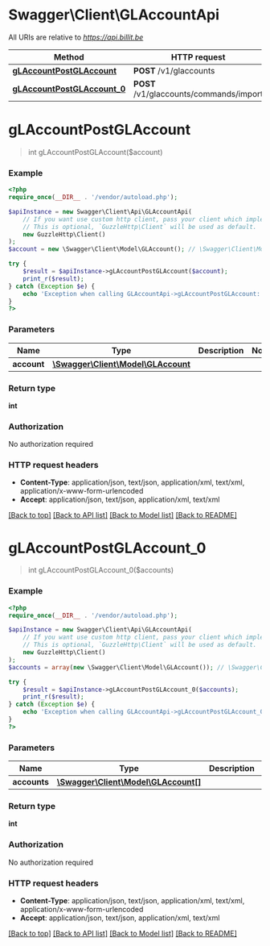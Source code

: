 # Swagger\Client\GLAccountApi

All URIs are relative to *https://api.billit.be*

Method | HTTP request | Description
------------- | ------------- | -------------
[**gLAccountPostGLAccount**](GLAccountApi.md#gLAccountPostGLAccount) | **POST** /v1/glaccounts | 
[**gLAccountPostGLAccount_0**](GLAccountApi.md#gLAccountPostGLAccount_0) | **POST** /v1/glaccounts/commands/import | 


# **gLAccountPostGLAccount**
> int gLAccountPostGLAccount($account)



### Example
```php
<?php
require_once(__DIR__ . '/vendor/autoload.php');

$apiInstance = new Swagger\Client\Api\GLAccountApi(
    // If you want use custom http client, pass your client which implements `GuzzleHttp\ClientInterface`.
    // This is optional, `GuzzleHttp\Client` will be used as default.
    new GuzzleHttp\Client()
);
$account = new \Swagger\Client\Model\GLAccount(); // \Swagger\Client\Model\GLAccount | 

try {
    $result = $apiInstance->gLAccountPostGLAccount($account);
    print_r($result);
} catch (Exception $e) {
    echo 'Exception when calling GLAccountApi->gLAccountPostGLAccount: ', $e->getMessage(), PHP_EOL;
}
?>
```

### Parameters

Name | Type | Description  | Notes
------------- | ------------- | ------------- | -------------
 **account** | [**\Swagger\Client\Model\GLAccount**](../Model/GLAccount.md)|  |

### Return type

**int**

### Authorization

No authorization required

### HTTP request headers

 - **Content-Type**: application/json, text/json, application/xml, text/xml, application/x-www-form-urlencoded
 - **Accept**: application/json, text/json, application/xml, text/xml

[[Back to top]](#) [[Back to API list]](../../README.md#documentation-for-api-endpoints) [[Back to Model list]](../../README.md#documentation-for-models) [[Back to README]](../../README.md)

# **gLAccountPostGLAccount_0**
> int gLAccountPostGLAccount_0($accounts)



### Example
```php
<?php
require_once(__DIR__ . '/vendor/autoload.php');

$apiInstance = new Swagger\Client\Api\GLAccountApi(
    // If you want use custom http client, pass your client which implements `GuzzleHttp\ClientInterface`.
    // This is optional, `GuzzleHttp\Client` will be used as default.
    new GuzzleHttp\Client()
);
$accounts = array(new \Swagger\Client\Model\GLAccount()); // \Swagger\Client\Model\GLAccount[] | 

try {
    $result = $apiInstance->gLAccountPostGLAccount_0($accounts);
    print_r($result);
} catch (Exception $e) {
    echo 'Exception when calling GLAccountApi->gLAccountPostGLAccount_0: ', $e->getMessage(), PHP_EOL;
}
?>
```

### Parameters

Name | Type | Description  | Notes
------------- | ------------- | ------------- | -------------
 **accounts** | [**\Swagger\Client\Model\GLAccount[]**](../Model/GLAccount.md)|  |

### Return type

**int**

### Authorization

No authorization required

### HTTP request headers

 - **Content-Type**: application/json, text/json, application/xml, text/xml, application/x-www-form-urlencoded
 - **Accept**: application/json, text/json, application/xml, text/xml

[[Back to top]](#) [[Back to API list]](../../README.md#documentation-for-api-endpoints) [[Back to Model list]](../../README.md#documentation-for-models) [[Back to README]](../../README.md)

